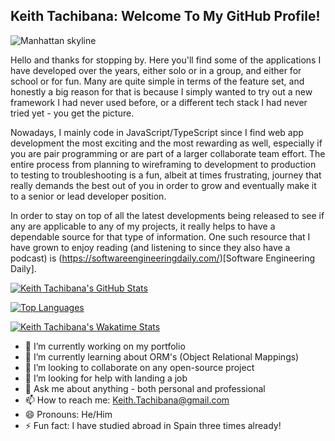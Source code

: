 ## Keith Tachibana: Welcome To My GitHub Profile!
![Manhattan skyline](https://i.imgur.com/pDbzr7c.jpg)

Hello and thanks for stopping by. Here you'll find some of the applications I have developed over the years, either solo or in a group, and either for school or for fun. Many are quite simple in terms of the feature set, and honestly a big reason for that is because I simply wanted to try out a new framework I had never used before, or a different tech stack I had never tried yet - you get the picture.

Nowadays, I mainly code in JavaScript/TypeScript since I find web app development the most exciting and the most rewarding as well, especially if you are pair programming or are part of a larger collaborate team effort. The entire process from planning to wireframing to development to production to testing to troubleshooting is a fun, albeit at times frustrating, journey that really demands the best out of you in order to grow and eventually make it to a senior or lead developer position. 

In order to stay on top of all the latest developments being released to see if any are applicable to any of my projects, it really helps to have a dependable source for that type of information. One such resource that I have grown to enjoy reading (and listening to since they also have a podcast) is (https://softwareengineeringdaily.com/)[Software Engineering Daily].

[![Keith Tachibana's GitHub Stats](https://github-readme-stats.vercel.app/api?username=Keith-Tachibana&count_private=true&show_icons=true&theme=chartreuse-dark)](https://github.com/Keith-Tachibana/github-readme-stats)

[![Top Languages](https://github-readme-stats.vercel.app/api/top-langs/?username=Keith-Tachibana&langs_count=8&theme=chartreuse-dark)](https://github.com/Keith-Tachibana/github-readme-stats)

[![Keith Tachibana's Wakatime Stats](https://github-readme-stats.vercel.app/api/wakatime?username=SonicMetal15)](https://wakatime.com/dashboard)


- 🔭 I’m currently working on my portfolio
- 🌱 I’m currently learning about ORM's (Object Relational Mappings)
- 👯 I’m looking to collaborate on any open-source project
- 🤔 I’m looking for help with landing a job
- 💬 Ask me about anything - both personal and professional
- 📫 How to reach me: Keith.Tachibana@gmail.com
- 😄 Pronouns: He/Him
- ⚡ Fun fact: I have studied abroad in Spain three times already!
